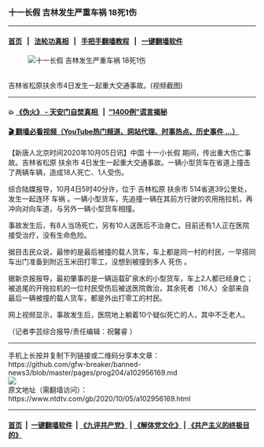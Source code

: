 ### 十一长假 吉林发生严重车祸 18死1伤
------------------------

#### [首页](https://github.com/gfw-breaker/banned-news3/blob/master/README.md) &nbsp;&nbsp;|&nbsp;&nbsp; [法轮功真相](https://github.com/begood0513/basic/blob/master/README.md)  &nbsp;&nbsp;|&nbsp;&nbsp; [手把手翻墙教程](https://github.com/gfw-breaker/guides/wiki)  &nbsp;&nbsp;|&nbsp;&nbsp; [一键翻墙软件](https://github.com/gfw-breaker/nogfw/blob/master/README.md)  



<div><div class="featured_image">
 <figure>
  <img alt="十一长假 吉林发生严重车祸 18死1伤" src="https://i.ntdtv.com/assets/uploads/2020/10/cont-1700386-12483704-800x450.jpg"/>
 </figure><br/>
 <span class="caption">
  吉林省松原扶余市4日发生一起重大交通事故。(视频截图)
 </span>
</div>
</div><hr/>

#### 💥 [《伪火》 - 天安门自焚真相 ](http://158.247.195.190:10000/videos/blog/weihuo.html)&nbsp; |&nbsp; [“1400例”谎言揭秘  ](http://158.247.195.190:10000/videos/blog/jiexi1400.html)

#### [ 🎬  翻墙必看视频（YouTube热门频道、网站代理、时事热点、历史事件 ...）](https://github.com/gfw-breaker/links/blob/master/banned.md)

<div><div class="post_content" itemprop="articleBody">
 <p>
  【新唐人北京时间2020年10月05日讯】中国
  <ok href="https://www.ntdtv.com/gb/十一小长假.htm">
   十一小长假
  </ok>
  期间，传出重大伤亡事故。吉林省松原
  <ok href="https://www.ntdtv.com/gb/扶余市.htm">
   扶余市
  </ok>
  4日发生一起重大交通事故。一辆小型货车在省道上撞击了两辆车辆，造成18人死亡、1人受伤。
 </p>
 <p>
  综合陆媒报导，10月4日5时40分许，位于
  <ok href="https://www.ntdtv.com/gb/吉林松原.htm">
   吉林松原
  </ok>
  <ok href="https://www.ntdtv.com/gb/扶余市.htm">
   扶余市
  </ok>
  514省道39公里处，发生一起连环
  <ok href="https://www.ntdtv.com/gb/车祸.htm">
   车祸
  </ok>
  。一辆小型货车，先追撞一辆在其前方行驶的农用拖拉机，再冲向对向车道，与另外一辆小型货车相撞。
 </p>
 <p>
  事故发生后，有8人当场死亡，另有10人送医后不治身亡。目前还有1人正在医院接受治疗，没有生命危险。
 </p>
 <p>
  据目击民众说，最惨的是最后被撞的载人货车，车上都是同一村的村民，一早搭同车出门准备到附近玉米田打零工，没想到被撞到多人
  <ok href="https://www.ntdtv.com/gb/死伤.htm">
   死伤
  </ok>
  。
 </p>
 <p>
  据新京报报导，最初肇事的是一辆运载矿泉水的小型货车，车上2人都已经身亡；被追尾的开拖拉机的一位村民受伤后被送医院救治，其余死者（16人）全部来自最后一辆被撞的载人货车，都是外出打零工的村民。
 </p>
 <p>
  网上视频显示，事故发生后，医院地上躺着10个疑似死亡的人，其中不乏老人。
 </p>
 <div class="video_fit_container">
 </div>
 <p>
  （记者李芸综合报导/责任编辑：祝馨睿 ）
 </p>
 <div class="single_ad">
 </div>
</div>
</div>
<hr/>
手机上长按并复制下列链接或二维码分享本文章：<br/>
https://github.com/gfw-breaker/banned-news3/blob/master/pages/prog204/a102956169.md <br/>
<a href='https://github.com/gfw-breaker/banned-news3/blob/master/pages/prog204/a102956169.md'><img src='https://github.com/gfw-breaker/banned-news3/blob/master/pages/prog204/a102956169.md.png'/></a> <br/>
原文地址（需翻墙访问）：https://www.ntdtv.com/gb/2020/10/05/a102956169.html


------------------------
#### [首页](https://github.com/gfw-breaker/banned-news3/blob/master/README.md) &nbsp;|&nbsp; [一键翻墙软件](https://github.com/gfw-breaker/nogfw/blob/master/README.md) &nbsp;| [《九评共产党》](https://github.com/gfw-breaker/9ping.md/blob/master/README.md#九评之一评共产党是什么) | [《解体党文化》](https://github.com/gfw-breaker/jtdwh.md/blob/master/README.md) | [《共产主义的终极目的》](https://github.com/gfw-breaker/gczydzjmd.md/blob/master/README.md)


<img src='http://gfw-breaker.win/banned-news3/pages/prog204/a102956169.md' width='0px' height='0px'/>